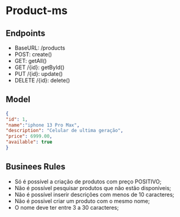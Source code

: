 # Product-ms

## Endpoints
- BaseURL: /products
- POST: create()
- GET: getAll()
- GET /{id}: getById()
- PUT /{id}: update()
- DELETE /{id}: delete()

## Model
```json
{
"id": 1,
"name":"iphone 13 Pro Max",
"description": "Celular de ultima geração",
"price": 6999.00,
"available": true
}
```

## Businees Rules
- Só é possível a criação de produtos com preço POSITIVO;
- Não é possível pesquisar produtos que não estão disponíveis;
- Não é possível inserir descrições com menos de 10 caracteres;
- Não é possivel criar um produto com o mesmo nome;
- O nome deve ter entre 3 a 30 caracteres;


